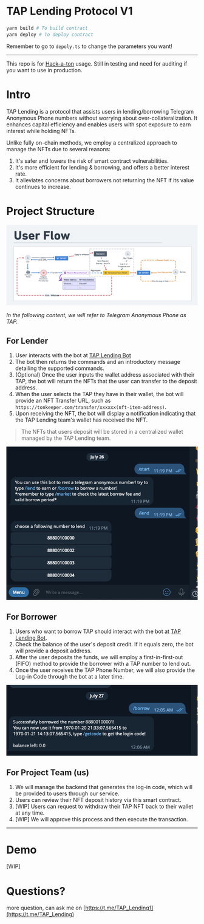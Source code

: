 # TAP Lending Protocol V1

```bash
yarn build # To build contract
yarn deploy # To deploy contract
```

Remember to go to `depoly.ts` to change the parameters you want!

---

This repo is for [Hack-a-ton](https://www.defi-hackaton.com/) usage. Still in testing and need for auditing if you want to use in production.

# Intro

TAP Lending is a protocol that assists users in lending/borrowing Telegram Anonymous Phone numbers without worrying about over-collateralization. It enhances capital efficiency and enables users with spot exposure to earn interest while holding NFTs.

Unlike fully on-chain methods, we employ a centralized approach to manage the NFTs due to several reasons:

1. It's safer and lowers the risk of smart contract vulnerabilities.
2. It's more efficient for lending & borrowing, and offers a better interest rate.
3. It alleviates concerns about borrowers not returning the NFT if its value continues to increase.

# Project Structure

![Example Image](1.png)

_In the following content, we will refer to Telegram Anonymous Phone as TAP._

## For Lender

1. User interacts with the bot at [TAP Lending Bot](https://t.me/tap_lending_bot)
2. The bot then returns the commands and an introductory message detailing the supported commands.
3. (Optional) Once the user inputs the wallet address associated with their TAP, the bot will return the NFTs that the user can transfer to the deposit address.
4. When the user selects the TAP they have in their wallet, the bot will provide an NFT Transfer URL, such as `https://tonkeeper.com/transfer/xxxxxx(nft-item-address)`.
5. Upon receiving the NFT, the bot will display a notification indicating that the TAP Lending team's wallet has received the NFT.

> The NFTs that users deposit will be stored in a centralized wallet managed by the TAP Lending team.

![Alt text](image-1.png)

## For Borrower

1. Users who want to borrow TAP should interact with the bot at [TAP Lending Bot](https://t.me/tap_lending_bot).
2. Check the balance of the user's deposit credit. If it equals zero, the bot will provide a deposit address.
3. After the user deposits the funds, we will employ a first-in-first-out (FIFO) method to provide the borrower with a TAP number to lend out.
4. Once the user receives the TAP Phone Number, we will also provide the Log-in Code through the bot at a later time.

![Alt text](image-2.png)

## For Project Team (us)

1. We will manage the backend that generates the log-in code, which will be provided to users through our service.
2. Users can review their NFT deposit history via this smart contract.
3. [WIP] Users can request to withdraw their TAP NFT back to their wallet at any time.
4. [WIP] We will approve this process and then execute the transaction.

---

# Demo

[WIP]

# Questions?

more question, can ask me on [https://t.me/TAP_Lending1](https://t.me/TAP_Lending)
